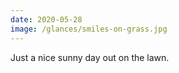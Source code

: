 ```yaml
---
date: 2020-05-28
image: /glances/smiles-on-grass.jpg
---
```


Just a nice sunny day out on the lawn.
